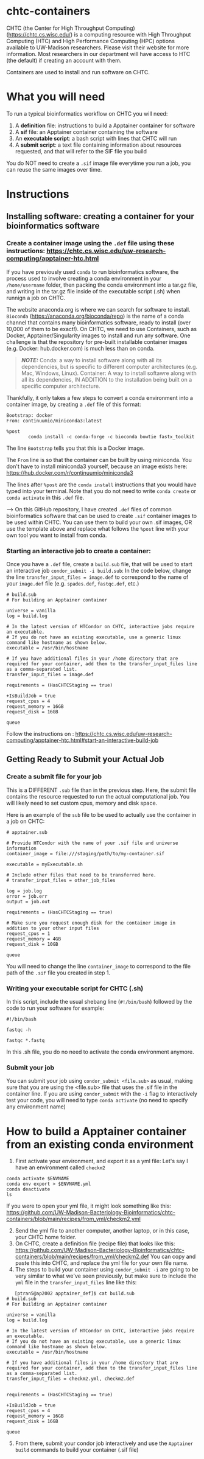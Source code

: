 # chtc-containers

CHTC (the Center for High Throughput Computing) (https://chtc.cs.wisc.edu/) is a computing resource with High Throughput Computing (HTC) and High Performance Computing (HPC) options available to UW-Madison researchers. Please visit their website for more information.
Most researchers in our department will have access to HTC (the default) if creating an account with them. 

Containers are used to install and run software on CHTC. 

# What you will need

To run a typical bioinformatics workflow on CHTC you will need:

1. A **definition** file: instructions to build a Apptainer container for software
2. A **sif** file: an Apptainer container containing the software
3. An **executable script**: a bash script with lines that CHTC will run
4. A **submit script**: a text file containing information about resources requested, and that will refer to the SIF file you build

You do NOT need to create a `.sif` image file everytime you run a job, you can reuse the same images over time.

# Instructions

## Installing software: creating a container for your bioinformatics software

### Create a container image using the `.def` file using these instructions: https://chtc.cs.wisc.edu/uw-research-computing/apptainer-htc.html

If you have previously used `conda` to run bioinformatics software, the process used to involve creating a conda environment in your `/home/username` folder, then packing the conda environment into a tar.gz file, and writing in the tar.gz file inside of the executable script (.sh) when runnign a job on CHTC.

The website anaconda.org is where we can search for software to install. `Bioconda` (https://anaconda.org/bioconda/repo) is the name of a conda channel that contains many bioinformatics software, ready to install (over 10,000 of them to be exact!). 
On CHTC, we need to use Containers, such as Docker, Apptainer/Singularity images to install and run any software.
One challenge is that the repository for pre-built installable container images (e.g. Docker: hub.docker.com) is much less than on conda.

> **_NOTE:_**  Conda: a way to install software along with all its dependencies, but is specific to different computer architectures (e.g. Mac, Windows, Linux). Container: A way to install softawre along with all its dependencies, IN ADDITION to the installation being built on a specific computer architecture.

Thankfully, it only takes a few steps to convert a conda environment into a container image, by creating a `.def` file of this format:

```
Bootstrap: docker
From: continuumio/miniconda3:latest

%post
        conda install -c conda-forge -c bioconda bowtie fastx_toolkit
```

The line `Bootstrap` tells you that this is a Docker image.

The `From` line is so that the container can be built by using miniconda. You don't have to install miniconda3 yourself, because an image exists here: https://hub.docker.com/r/continuumio/miniconda3

The lines after `%post` are the `conda install` instructions that you would have typed into your terminal. Note that you do not need to write `conda create` or `conda activate` in this `.def` file.

--> On this GitHub repository, I have created `.def` files of common bioinformatics software that can be used to create `.sif` container images to be used within CHTC. You can use them to build your own .sif images, OR use the template above and replace what follows the `%post` line with your own tool you want to install from conda.

### Starting an interactive job to create a container:
Once you have a `.def` file, create a `build.sub` file, that will be used to start an interactive job `condor_submit -i build.sub`:
In the code below, change the line `transfer_input_files = image.def` to correspond to the name of your `image.def` file (e.g. `spades.def`, `fastqc.def`, etc.)

```
# build.sub
# For building an Apptainer container

universe = vanilla
log = build.log

# In the latest version of HTCondor on CHTC, interactive jobs require an executable.
# If you do not have an existing executable, use a generic linux command like hostname as shown below.
executable = /usr/bin/hostname

# If you have additional files in your /home directory that are required for your container, add them to the transfer_input_files line as a comma-separated list.
transfer_input_files = image.def

requirements = (HasCHTCStaging == true)

+IsBuildJob = true
request_cpus = 4
request_memory = 16GB
request_disk = 16GB

queue
```

Follow the instructions on : https://chtc.cs.wisc.edu/uw-research-computing/apptainer-htc.html#start-an-interactive-build-job

## Getting Ready to Submit your Actual Job

### Create a submit file for your job

This is a DIFFERENT `.sub` file than in the previous step. Here, the submit file contains the resource requested to run the actual computational job. 
You will likely need to set custom cpus, memory and disk space.

Here is an example of the `sub` file to be used to actually use the container in a job on CHTC:

```
# apptainer.sub

# Provide HTCondor with the name of your .sif file and universe information
container_image = file:///staging/path/to/my-container.sif

executable = myExecutable.sh

# Include other files that need to be transferred here.
# transfer_input_files = other_job_files

log = job.log
error = job.err
output = job.out

requirements = (HasCHTCStaging == true)

# Make sure you request enough disk for the container image in addition to your other input files
request_cpus = 1
request_memory = 4GB
request_disk = 10GB      

queue
```

You will need to change the line `container_image` to correspond to the file path of the `.sif` file you created in step 1.

### Writing your executable script for CHTC (.sh)

In this script, include the usual shebang line (`#!/bin/bash`) followed by the code to run your software for example:

```
#!/bin/bash

fastqc -h

fastqc *.fastq
```

In this .sh file, you do no need to activate the conda environment anymore. 

### Submit your job
You can submit your job using `condor_submit <file.sub>` as usual, making sure that you are using the <file.sub> file that uses the .sif file in the container line.
If you are using `condor_submit` with the `-i` flag to interactively test your code, you will need to type `conda activate` (no need to specify any environment name)

# How to build a Apptainer container from an existing conda environment

1) First activate your environment, and export it as a yml file:
Let's say I have an environment called `checkm2`

```
conda activate $ENVNAME
conda env export > $ENVNAME.yml
conda deactivate
ls
```
If you were to open your yml file, it might look something like this: https://github.com/UW-Madison-Bacteriology-Bioinformatics/chtc-containers/blob/main/recipes/from_yml/checkm2.yml

2) Send the yml file to another computer, another laptop, or in this case, your CHTC home folder.
3) On CHTC, create a definition file (recipe file) that looks like this: https://github.com/UW-Madison-Bacteriology-Bioinformatics/chtc-containers/blob/main/recipes/from_yml/checkm2.def
   You can copy and paste this into CHTC, and replace the yml file for your own file name.
4) The steps to build your container using `condor_submit -i` are going to be very similar to what we've seen previously, but make sure to include the `yml` file in the `transfer_input_files` line like this:

```
   [ptran5@ap2002 apptainer_def]$ cat build.sub
# build.sub
# For building an Apptainer container

universe = vanilla
log = build.log

# In the latest version of HTCondor on CHTC, interactive jobs require an executable.
# If you do not have an existing executable, use a generic linux command like hostname as shown below.
executable = /usr/bin/hostname

# If you have additional files in your /home directory that are required for your container, add them to the transfer_input_files line as a comma-separated list.
transfer_input_files = checkm2.yml, checkm2.def


requirements = (HasCHTCStaging == true)

+IsBuildJob = true
request_cpus = 4
request_memory = 16GB
request_disk = 16GB

queue
```

5) From there, submit your condor job interactively and use the `Apptainer build` commands to build your container (.sif file)
   




